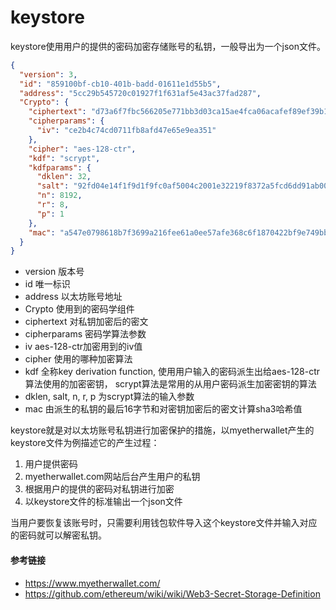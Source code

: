# keystore

keystore使用用户的提供的密码加密存储账号的私钥，一般导出为一个json文件。

```json
{
  "version": 3,
  "id": "859100bf-cb10-401b-badd-01611e1d55b5",
  "address": "5cc29b545720c01927f1f631af5e43ac37fad287",
  "Crypto": {
    "ciphertext": "d73a6f7fbc566205e771bb3d03ca15ae4fca06acafef89ef39b1f6191857d7cb",
    "cipherparams": {
      "iv": "ce2b4c74cd0711fb8afd47e65e9ea351"
    },
    "cipher": "aes-128-ctr",
    "kdf": "scrypt",
    "kdfparams": {
      "dklen": 32,
      "salt": "92fd04e14f1f9d1f9fc0af5004c2001e32219f8372a5fcd6dd91ab00c357023b",
      "n": 8192,
      "r": 8,
      "p": 1
    },
    "mac": "a547e0798618b7f3699a216fee61a0ee57afe368c6f1870422bf9e749bb19f36"
  }
}
```

* version 版本号
* id 唯一标识
* address 以太坊账号地址
* Crypto 使用到的密码学组件
* ciphertext 对私钥加密后的密文
* cipherparams 密码学算法参数
* iv aes-128-ctr加密用到的iv值
* cipher 使用的哪种加密算法
* kdf 全称key derivation function, 使用用户输入的密码派生出给aes-128-ctr算法使用的加密密钥， scrypt算法是常用的从用户密码派生加密密钥的算法
* dklen, salt, n, r, p 为scrypt算法的输入参数
* mac 由派生的私钥的最后16字节和对密钥加密后的密文计算sha3哈希值

keystore就是对以太坊账号私钥进行加密保护的措施，以myetherwallet产生的keystore文件为例描述它的产生过程：

1. 用户提供密码
2. myetherwallet.com网站后台产生用户的私钥
3. 根据用户的提供的密码对私钥进行加密
4. 以keystore文件的标准输出一个json文件

当用户要恢复该账号时，只需要利用钱包软件导入这个keystore文件并输入对应的密码就可以解密私钥。


#### 参考链接

* https://www.myetherwallet.com/
* https://github.com/ethereum/wiki/wiki/Web3-Secret-Storage-Definition